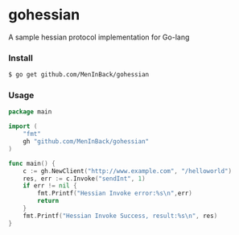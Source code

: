 # gohessian

A sample hessian protocol implementation for Go-lang


### Install
```sh
$ go get github.com/MenInBack/gohessian
```

### Usage

```go
package main

import (
    "fmt"
    gh "github.com/MenInBack/gohessian"
)

func main() {
    c := gh.NewClient("http://www.example.com", "/helloworld")
    res, err := c.Invoke("sendInt", 1)
    if err != nil {
        fmt.Printf("Hessian Invoke error:%s\n",err)
        return
    }
    fmt.Printf("Hessian Invoke Success, result:%s\n", res)
}
```
